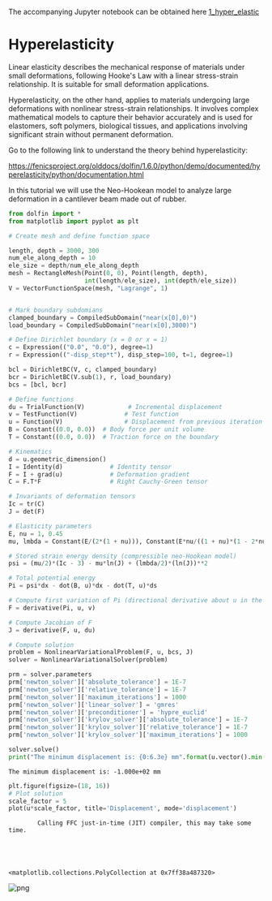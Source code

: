The accompanying Jupyter notebook can be obtained here [1_hyper_elastic](../../../src/day-4/tutorials/1_hyper_elastic.ipynb)



# Hyperelasticity

Linear elasticity describes the mechanical response of materials under small deformations, following Hooke's Law with a linear stress-strain relationship. It is suitable for small deformation applications.

Hyperelasticity, on the other hand, applies to materials undergoing large deformations with nonlinear stress-strain relationships. It involves complex mathematical models to capture their behavior accurately and is used for elastomers, soft polymers, biological tissues, and applications involving significant strain without permanent deformation.

Go to the following link to understand the theory behind hyperelasticity:

https://fenicsproject.org/olddocs/dolfin/1.6.0/python/demo/documented/hyperelasticity/python/documentation.html

In this tutorial we will use the Neo-Hookean model to analyze large deformation in a cantilever beam made out of rubber.


```python
from dolfin import *
from matplotlib import pyplot as plt
```


```python
# Create mesh and define function space

length, depth = 3000, 300
num_ele_along_depth = 10
ele_size = depth/num_ele_along_depth
mesh = RectangleMesh(Point(0, 0), Point(length, depth),
                     int(length/ele_size), int(depth/ele_size))
V = VectorFunctionSpace(mesh, "Lagrange", 1)
```


```python

# Mark boundary subdomians
clamped_boundary = CompiledSubDomain("near(x[0],0)")
load_boundary = CompiledSubDomain("near(x[0],3000)")

# Define Dirichlet boundary (x = 0 or x = 1)
c = Expression(("0.0", "0.0"), degree=1)
r = Expression(("-disp_step*t"), disp_step=100, t=1, degree=1)

bcl = DirichletBC(V, c, clamped_boundary)
bcr = DirichletBC(V.sub(1), r, load_boundary)
bcs = [bcl, bcr]

# Define functions
du = TrialFunction(V)            # Incremental displacement
v = TestFunction(V)             # Test function
u = Function(V)                 # Displacement from previous iteration
B = Constant((0.0, 0.0))  # Body force per unit volume
T = Constant((0.0, 0.0))  # Traction force on the boundary

# Kinematics
d = u.geometric_dimension()
I = Identity(d)             # Identity tensor
F = I + grad(u)             # Deformation gradient
C = F.T*F                   # Right Cauchy-Green tensor

# Invariants of deformation tensors
Ic = tr(C)
J = det(F)

# Elasticity parameters
E, nu = 1, 0.45
mu, lmbda = Constant(E/(2*(1 + nu))), Constant(E*nu/((1 + nu)*(1 - 2*nu)))

# Stored strain energy density (compressible neo-Hookean model)
psi = (mu/2)*(Ic - 3) - mu*ln(J) + (lmbda/2)*(ln(J))**2

# Total potential energy
Pi = psi*dx - dot(B, u)*dx - dot(T, u)*ds

# Compute first variation of Pi (directional derivative about u in the direction of v)
F = derivative(Pi, u, v)

# Compute Jacobian of F
J = derivative(F, u, du)

# Compute solution
problem = NonlinearVariationalProblem(F, u, bcs, J)
solver = NonlinearVariationalSolver(problem)

prm = solver.parameters
prm['newton_solver']['absolute_tolerance'] = 1E-7
prm['newton_solver']['relative_tolerance'] = 1E-7
prm['newton_solver']['maximum_iterations'] = 1000
prm['newton_solver']['linear_solver'] = 'gmres'
prm['newton_solver']['preconditioner'] = 'hypre_euclid'
prm['newton_solver']['krylov_solver']['absolute_tolerance'] = 1E-7
prm['newton_solver']['krylov_solver']['relative_tolerance'] = 1E-7
prm['newton_solver']['krylov_solver']['maximum_iterations'] = 1000

solver.solve()
print("The minimum displacement is: {0:6.3e} mm".format(u.vector().min()))
```

    The minimum displacement is: -1.000e+02 mm



```python
plt.figure(figsize=(18, 16))
# Plot solution
scale_factor = 5
plot(u*scale_factor, title='Displacement', mode='displacement')
```

            Calling FFC just-in-time (JIT) compiler, this may take some time.





    <matplotlib.collections.PolyCollection at 0x7ff38a487320>




    
![png](1_hyper_elastic_files/1_hyper_elastic_6_2.png)
    



```python

```


```python

```
